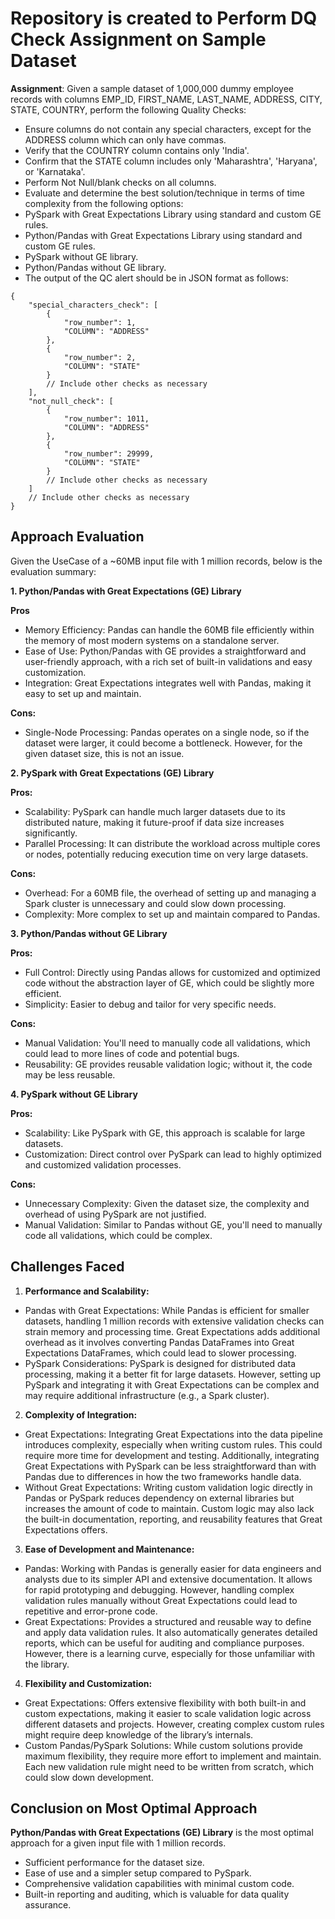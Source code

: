 # Repository is created to Perform DQ Check Assignment on Sample Dataset

**Assignment**: Given a sample dataset of 1,000,000 dummy employee records with columns EMP_ID, FIRST_NAME, LAST_NAME, ADDRESS, CITY, STATE, COUNTRY, perform the following Quality Checks:

- Ensure columns do not contain any special characters, except for the ADDRESS column which can only have commas.
- Verify that the COUNTRY column contains only 'India'.
- Confirm that the STATE column includes only 'Maharashtra', 'Haryana', or 'Karnataka'.
- Perform Not Null/blank checks on all columns.
- Evaluate and determine the best solution/technique in terms of time complexity from the following options:
- PySpark with Great Expectations Library using standard and custom GE rules.
- Python/Pandas with Great Expectations Library using standard and custom GE rules.
- PySpark without GE library.
- Python/Pandas without GE library.
- The output of the QC alert should be in JSON format as follows:

 
```
{
    "special_characters_check": [
        {
            "row_number": 1,
            "COLUMN": "ADDRESS"
        },
        {
            "row_number": 2,
            "COLUMN": "STATE"
        }
        // Include other checks as necessary
    ],
    "not_null_check": [
        {
            "row_number": 1011,
            "COLUMN": "ADDRESS"
        },
        {
            "row_number": 29999,
            "COLUMN": "STATE"
        }
        // Include other checks as necessary
    ]
    // Include other checks as necessary
}

```

## Approach Evaluation 

Given the UseCase of a ~60MB input file with 1 million records, below is the evaluation summary:

**1. Python/Pandas with Great Expectations (GE) Library**

**Pros**
- Memory Efficiency: Pandas can handle the 60MB file efficiently within the memory of most modern systems on a standalone server.
- Ease of Use: Python/Pandas with GE provides a straightforward and user-friendly approach, with a rich set of built-in validations and easy customization.
- Integration: Great Expectations integrates well with Pandas, making it easy to set up and maintain.

**Cons:**
- Single-Node Processing: Pandas operates on a single node, so if the dataset were larger, it could become a bottleneck. However, for the given dataset size, this is not an issue.

**2. PySpark with Great Expectations (GE) Library**

**Pros:**
- Scalability: PySpark can handle much larger datasets due to its distributed nature, making it future-proof if data size increases significantly.
- Parallel Processing: It can distribute the workload across multiple cores or nodes, potentially reducing execution time on very large datasets.

**Cons:**
- Overhead: For a 60MB file, the overhead of setting up and managing a Spark cluster is unnecessary and could slow down processing.
- Complexity: More complex to set up and maintain compared to Pandas.

**3. Python/Pandas without GE Library**

**Pros:**
- Full Control: Directly using Pandas allows for customized and optimized code without the abstraction layer of GE, which could be slightly more efficient.
- Simplicity: Easier to debug and tailor for very specific needs.

**Cons:**
- Manual Validation: You'll need to manually code all validations, which could lead to more lines of code and potential bugs.
- Reusability: GE provides reusable validation logic; without it, the code may be less reusable.

**4. PySpark without GE Library**

**Pros:**
- Scalability: Like PySpark with GE, this approach is scalable for large datasets.
- Customization: Direct control over PySpark can lead to highly optimized and customized validation processes.

**Cons:**
- Unnecessary Complexity: Given the dataset size, the complexity and overhead of using PySpark are not justified.
- Manual Validation: Similar to Pandas without GE, you'll need to manually code all validations, which could be complex.


## Challenges Faced
1. **Performance and Scalability:**

- Pandas with Great Expectations: While Pandas is efficient for smaller datasets, handling 1 million records with extensive validation checks can strain memory and processing time. Great Expectations adds additional overhead as it involves converting Pandas DataFrames into Great Expectations DataFrames, which could lead to slower processing.
- PySpark Considerations: PySpark is designed for distributed data processing, making it a better fit for large datasets. However, setting up PySpark and integrating it with Great Expectations can be complex and may require additional infrastructure (e.g., a Spark cluster).

2. **Complexity of Integration:**

- Great Expectations: Integrating Great Expectations into the data pipeline introduces complexity, especially when writing custom rules. This could require more time for development and testing. Additionally, integrating Great Expectations with PySpark can be less straightforward than with Pandas due to differences in how the two frameworks handle data.
- Without Great Expectations: Writing custom validation logic directly in Pandas or PySpark reduces dependency on external libraries but increases the amount of code to maintain. Custom logic may also lack the built-in documentation, reporting, and reusability features that Great Expectations offers.

3. **Ease of Development and Maintenance:**

- Pandas: Working with Pandas is generally easier for data engineers and analysts due to its simpler API and extensive documentation. It allows for rapid prototyping and debugging. However, handling complex validation rules manually without Great Expectations could lead to repetitive and error-prone code.
- Great Expectations: Provides a structured and reusable way to define and apply data validation rules. It also automatically generates detailed reports, which can be useful for auditing and compliance purposes. However, there is a learning curve, especially for those unfamiliar with the library.

4. **Flexibility and Customization:**

- Great Expectations: Offers extensive flexibility with both built-in and custom expectations, making it easier to scale validation logic across different datasets and projects. However, creating complex custom rules might require deep knowledge of the library’s internals.
- Custom Pandas/PySpark Solutions: While custom solutions provide maximum flexibility, they require more effort to implement and maintain. Each new validation rule might need to be written from scratch, which could slow down development.


## Conclusion on Most Optimal Approach
**Python/Pandas with Great Expectations (GE) Library** is the most optimal approach for a given input file with 1 million records.
- Sufficient performance for the dataset size.
- Ease of use and a simpler setup compared to PySpark.
- Comprehensive validation capabilities with minimal custom code.
- Built-in reporting and auditing, which is valuable for data quality assurance.

